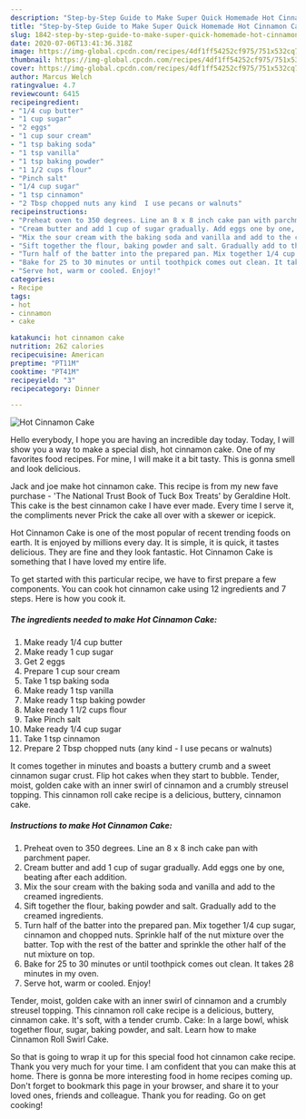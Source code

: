 ```yaml
---
description: "Step-by-Step Guide to Make Super Quick Homemade Hot Cinnamon Cake"
title: "Step-by-Step Guide to Make Super Quick Homemade Hot Cinnamon Cake"
slug: 1842-step-by-step-guide-to-make-super-quick-homemade-hot-cinnamon-cake
date: 2020-07-06T13:41:36.318Z
image: https://img-global.cpcdn.com/recipes/4df1ff54252cf975/751x532cq70/hot-cinnamon-cake-recipe-main-photo.jpg
thumbnail: https://img-global.cpcdn.com/recipes/4df1ff54252cf975/751x532cq70/hot-cinnamon-cake-recipe-main-photo.jpg
cover: https://img-global.cpcdn.com/recipes/4df1ff54252cf975/751x532cq70/hot-cinnamon-cake-recipe-main-photo.jpg
author: Marcus Welch
ratingvalue: 4.7
reviewcount: 6415
recipeingredient:
- "1/4 cup butter"
- "1 cup sugar"
- "2 eggs"
- "1 cup sour cream"
- "1 tsp baking soda"
- "1 tsp vanilla"
- "1 tsp baking powder"
- "1 1/2 cups flour"
- "Pinch salt"
- "1/4 cup sugar"
- "1 tsp cinnamon"
- "2 Tbsp chopped nuts any kind  I use pecans or walnuts"
recipeinstructions:
- "Preheat oven to 350 degrees. Line an 8 x 8 inch cake pan with parchment paper."
- "Cream butter and add 1 cup of sugar gradually. Add eggs one by one, beating after each addition."
- "Mix the sour cream with the baking soda and vanilla and add to the creamed ingredients."
- "Sift together the flour, baking powder and salt. Gradually add to the creamed ingredients."
- "Turn half of the batter into the prepared pan. Mix together 1/4 cup sugar, cinnamon and chopped nuts. Sprinkle half of the nut mixture over the batter. Top with the rest of the batter and sprinkle the other half of the nut mixture on top."
- "Bake for 25 to 30 minutes or until toothpick comes out clean. It takes 28 minutes in my oven."
- "Serve hot, warm or cooled. Enjoy!"
categories:
- Recipe
tags:
- hot
- cinnamon
- cake

katakunci: hot cinnamon cake 
nutrition: 262 calories
recipecuisine: American
preptime: "PT11M"
cooktime: "PT41M"
recipeyield: "3"
recipecategory: Dinner

---
```



![Hot Cinnamon Cake](https://img-global.cpcdn.com/recipes/4df1ff54252cf975/751x532cq70/hot-cinnamon-cake-recipe-main-photo.jpg)

Hello everybody, I hope you are having an incredible day today. Today, I will show you a way to make a special dish, hot cinnamon cake. One of my favorites food recipes. For mine, I will make it a bit tasty. This is gonna smell and look delicious.

Jack and joe make hot cinnamon cake. This recipe is from my new fave purchase - &#39;The National Trust Book of Tuck Box Treats&#39; by Geraldine Holt. This cake is the best cinnamon cake I have ever made. Every time I serve it, the compliments never Prick the cake all over with a skewer or icepick.

Hot Cinnamon Cake is one of the most popular of recent trending foods on earth. It is enjoyed by millions every day. It is simple, it is quick, it tastes delicious. They are fine and they look fantastic. Hot Cinnamon Cake is something that I have loved my entire life.


To get started with this particular recipe, we have to first prepare a few components. You can cook hot cinnamon cake using 12 ingredients and 7 steps. Here is how you cook it.

<!--inarticleads1-->

##### The ingredients needed to make Hot Cinnamon Cake:

1. Make ready 1/4 cup butter
1. Make ready 1 cup sugar
1. Get 2 eggs
1. Prepare 1 cup sour cream
1. Take 1 tsp baking soda
1. Make ready 1 tsp vanilla
1. Make ready 1 tsp baking powder
1. Make ready 1 1/2 cups flour
1. Take Pinch salt
1. Make ready 1/4 cup sugar
1. Take 1 tsp cinnamon
1. Prepare 2 Tbsp chopped nuts (any kind - I use pecans or walnuts)


It comes together in minutes and boasts a buttery crumb and a sweet cinnamon sugar crust. Flip hot cakes when they start to bubble. Tender, moist, golden cake with an inner swirl of cinnamon and a crumbly streusel topping. This cinnamon roll cake recipe is a delicious, buttery, cinnamon cake. 

<!--inarticleads2-->

##### Instructions to make Hot Cinnamon Cake:

1. Preheat oven to 350 degrees. Line an 8 x 8 inch cake pan with parchment paper.
1. Cream butter and add 1 cup of sugar gradually. Add eggs one by one, beating after each addition.
1. Mix the sour cream with the baking soda and vanilla and add to the creamed ingredients.
1. Sift together the flour, baking powder and salt. Gradually add to the creamed ingredients.
1. Turn half of the batter into the prepared pan. Mix together 1/4 cup sugar, cinnamon and chopped nuts. Sprinkle half of the nut mixture over the batter. Top with the rest of the batter and sprinkle the other half of the nut mixture on top.
1. Bake for 25 to 30 minutes or until toothpick comes out clean. It takes 28 minutes in my oven.
1. Serve hot, warm or cooled. Enjoy!


Tender, moist, golden cake with an inner swirl of cinnamon and a crumbly streusel topping. This cinnamon roll cake recipe is a delicious, buttery, cinnamon cake. It&#39;s soft, with a tender crumb. Cake: In a large bowl, whisk together flour, sugar, baking powder, and salt. Learn how to make Cinnamon Roll Swirl Cake. 

So that is going to wrap it up for this special food hot cinnamon cake recipe. Thank you very much for your time. I am confident that you can make this at home. There is gonna be more interesting food in home recipes coming up. Don't forget to bookmark this page in your browser, and share it to your loved ones, friends and colleague. Thank you for reading. Go on get cooking!
